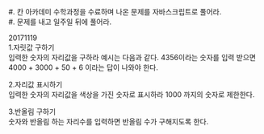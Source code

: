 #. 칸 아카데미 수학과정을 수료하며 나온 문제를 자바스크립트로 풀어라.  
#. 문제를 내고 일주일 뒤에 풀어라.  

20171119  
1.자릿값 구하기  
입력한 숫자의 자리값을 구하라 예시는 다음과 같다. 4356이라는 숫자를 입력 받으면 4000 + 3000 + 50 + 6 이라는 답이 나와야 한다. 

2.자리값 표시하기  
입력한 숫자의 자리값을 색상을 가진 숫자로 표시하라 1000 까지의 숫자로 제한한다.  

3.반올림 구하기  
숫자와 반올림 하는 자리수를 입력하면 반올림 수가 구해지도록 한다.  
